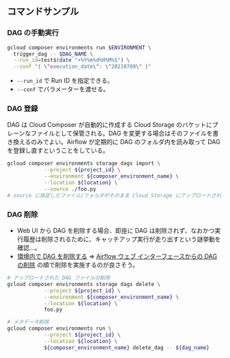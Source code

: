 ## コマンドサンプル

### DAG の手動実行

```sh
gcloud composer environments run $ENVIRONMENT \
  trigger_dag -- $DAG_NAME \
  --run_id=test$(date "+%Y%m%d%H%M%S") \
  --conf "{ \"execution_date\": \"20210709\" }"
```

- `--run_id` で Run ID を指定できる。
- `--conf` でパラメーターを渡せる。

### DAG 登録

DAG は Cloud Composer が自動的に作成する Cloud Storage のバケットにプレーンなファイルとして保管される。DAG を変更する場合はそのファイルを書き換えるのみでよい。Airflow が定期的に DAG のフォルダ内を読み取って DAG を登録し直すということをしている。

```sh
gcloud composer environments storage dags import \
            --project ${project_id} \
            --environment ${composer_environment_name} \
            --location ${location} \
            --source ./foo.py
# source に指定したファイル/フォルダがそのまま Cloud Storage にアップロードされる
```

### DAG 削除

- Web UI から DAG を削除する場合、即座に DAG は削除されず、なおかつ実行履歴は削除されるために、キャッチアップ実行が走り出すという謎挙動を確認…。
-  [環境内で DAG を削除する](https://cloud.google.com/composer/docs/how-to/using/managing-dags?hl=ja#deleting_a_dag_in_your_environment) => [Airflow ウェブ インターフェースからの DAG の削除](https://cloud.google.com/composer/docs/how-to/using/managing-dags?hl=ja#delete-md) の順で削除を実施するのが良さそう。

```sh
# アップロードされた DAG ファイルの削除
gcloud composer environments storage dags delete \
            --project ${project_id} \
            --environment ${composer_environment_name} \
            --location ${location} \
            foo.py
```

```sh
# メタデータ削除
gcloud composer environments run \
            --project ${project_id} \
            --location ${location} \
            ${composer_environment_name} delete_dag -- ${dag_name}
```